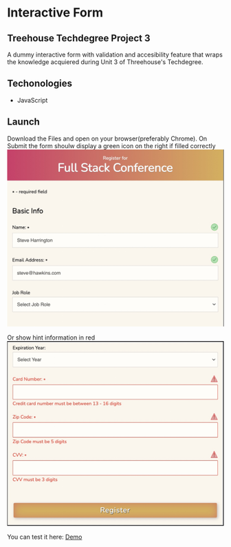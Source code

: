 # Interactive Form
## Treehouse Techdegree Project 3
A dummy interactive form with validation and accesibility feature that wraps the knowledge acquiered during Unit 3 of Threehouse's Techdegree.


## Techonologies
* JavaScript

## Launch
Download the Files and open on your browser(preferably Chrome).
On Submit the form shoulw display a green icon on the right if filled correctly
![correct form](/assets/form1.jpg)

Or show hint information in red
![incorrect form](/assets/form2.jpg)

You can test it here:
[Demo](https://sheilaanguiano.github.io/interactive-form/)